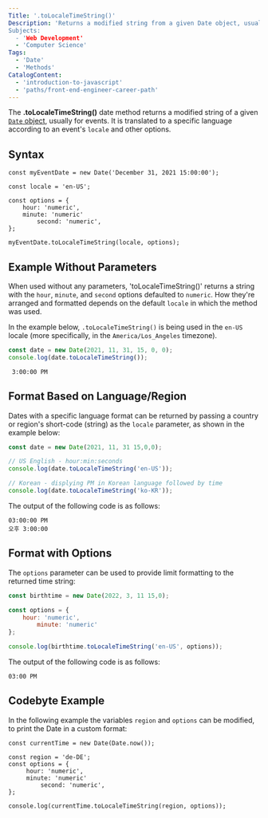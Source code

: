 ```yaml
---
Title: '.toLocaleTimeString()'
Description: 'Returns a modified string from a given Date object, usually for events. 
Subjects:
  - 'Web Development'
  - 'Computer Science'
Tags:
  - 'Date'
  - 'Methods'
CatalogContent:
  - 'introduction-to-javascript'
  - 'paths/front-end-engineer-career-path'
---
```


The **.toLocaleTimeString()** date method returns a modified string of a given [`Date` object](https://www.codecademy.com/resources/docs/javascript/dates), usually for events. It is translated to a specific language according to an event's `locale` and other options.

## Syntax

```pseudo
const myEventDate = new Date('December 31, 2021 15:00:00');

const locale = 'en-US';

const options = {
	hour: 'numeric',
	minute: 'numeric'
    	second: 'numeric',
};

myEventDate.toLocaleTimeString(locale, options);
```

## Example Without Parameters

When used without any parameters, 'toLocaleTimeString()' returns a string with the `hour`, `minute`, and `second` options defaulted to `numeric`. How they're arranged and formatted depends on the default `locale` in which the method was used.

In the example below, `.toLocaleTimeString()` is being used in the `en-US` locale (more specifically, in the `America/Los_Angeles` timezone).

```js
const date = new Date(2021, 11, 31, 15, 0, 0);
console.log(date.toLocaleTimeString());
```

```shell
 3:00:00 PM
```

## Format Based on Language/Region

Dates with a specific language format can be returned by passing a country or region's short-code (string) as the `locale` parameter, as shown in the example below:

```js
const date = new Date(2021, 11, 31 15,0,0);

// US English - hour:min:seconds
console.log(date.toLocaleTimeString('en-US'));

// Korean - displying PM in Korean language followed by time
console.log(date.toLocaleTimeString('ko-KR'));
```

The output of the following code is as follows:

```shell
03:00:00 PM
오후 3:00:00
```

## Format with Options

The `options` parameter can be used to provide limit formatting to the returned time string:

```js
const birthtime = new Date(2022, 3, 11 15,0);

const options = {
	hour: 'numeric',
        minute: 'numeric'
};

console.log(birthtime.toLocaleTimeString('en-US', options));
```

The output of the following code is as follows:

```shell
03:00 PM
```

## Codebyte Example

In the following example the variables `region` and `options` can be modified, to print the Date in a custom format:

```codebyte/javascript
const currentTime = new Date(Date.now());

const region = 'de-DE';
const options = {
 	 hour: 'numeric',
	 minute: 'numeric'
    	 second: 'numeric',
};

console.log(currentTime.toLocaleTimeString(region, options));
```

